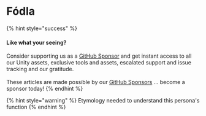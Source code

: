 # Fódla

{% hint style="success" %}
#### Like what your seeing?

Consider supporting us as a [GitHub Sponsor](../../../../../../../) and get instant access to all our Unity assets, exclusive tools and assets, escalated support and issue tracking and our gratitude.\
\
These articles are made possible by our [GitHub Sponsors](https://github.com/sponsors/heathen-engineering) ... become a sponsor today!
{% endhint %}

{% hint style="warning" %}
Etymology needed to understand this persona's function
{% endhint %}

